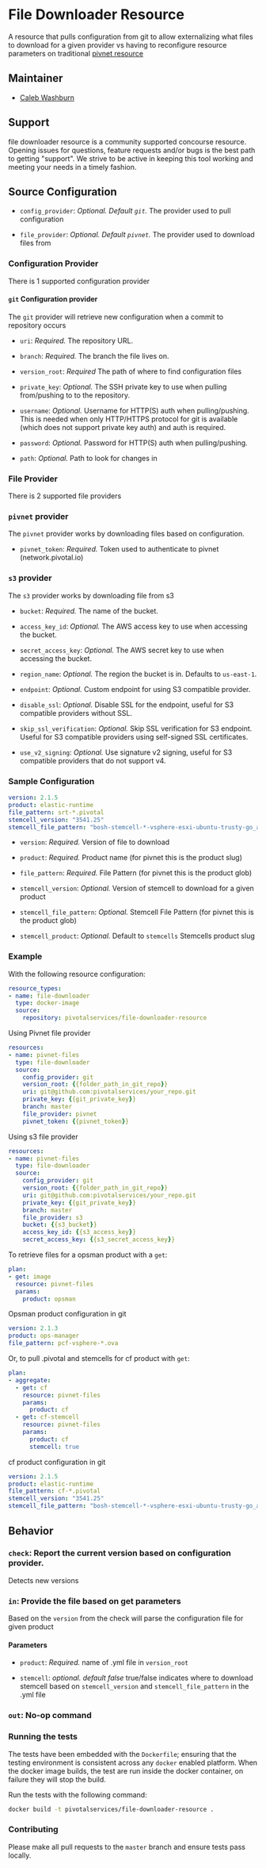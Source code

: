 # File Downloader Resource

A resource that pulls configuration from git to allow externalizing what files to download for a given provider vs having to reconfigure resource parameters on traditional [pivnet resource](https://github.com/pivotal-cf/pivnet-resource)

## Maintainer

* [Caleb Washburn](https://github.com/calebwashburn)

## Support

file downloader resource is a community supported concourse resource.  Opening issues for questions, feature requests and/or bugs is the best path to getting "support".  We strive to be active in keeping this tool working and meeting your needs in a timely fashion.

## Source Configuration

* `config_provider`: *Optional. Default `git`.* The provider used to pull configuration

* `file_provider`: *Optional. Default `pivnet`.* The provider used to download files from

### Configuration Provider

There is 1 supported configuration provider

#### `git` Configuration provider

The `git` provider will retrieve new configuration when a commit to repository occurs

* `uri`: *Required.* The repository URL.

* `branch`: *Required.* The branch the file lives on.

* `version_root`: *Required* The path of where to find configuration files

* `private_key`: *Optional.* The SSH private key to use when pulling from/pushing to to the repository.

* `username`: *Optional.* Username for HTTP(S) auth when pulling/pushing.
   This is needed when only HTTP/HTTPS protocol for git is available (which does not support private key auth)
   and auth is required.

* `password`: *Optional.* Password for HTTP(S) auth when pulling/pushing.

* `path`: *Optional.* Path to look for changes in

### File Provider

There is 2 supported file providers

### `pivnet` provider

The `pivnet` provider works by downloading files based on configuration.

* `pivnet_token`: *Required.* Token used to authenticate to pivnet (network.pivotal.io)

### `s3` provider

The `s3` provider works by downloading file from s3

* `bucket`: *Required.* The name of the bucket.

* `access_key_id`: *Optional.* The AWS access key to use when accessing the
  bucket.

* `secret_access_key`: *Optional.* The AWS secret key to use when accessing
  the bucket.

* `region_name`: *Optional.* The region the bucket is in. Defaults to
  `us-east-1`.

* `endpoint`: *Optional.* Custom endpoint for using S3 compatible provider.

* `disable_ssl`: *Optional.* Disable SSL for the endpoint, useful for S3
  compatible providers without SSL.

* `skip_ssl_verification`: *Optional.* Skip SSL verification for S3 endpoint. Useful for S3 compatible providers using self-signed SSL certificates.

* `use_v2_signing`: *Optional.* Use signature v2 signing, useful for S3 compatible providers that do not support v4.

### Sample Configuration

``` yaml
version: 2.1.5
product: elastic-runtime
file_pattern: srt-*.pivotal
stemcell_version: "3541.25"
stemcell_file_pattern: "bosh-stemcell-*-vsphere-esxi-ubuntu-trusty-go_agent.tgz"
```

* `version`: *Required.* Version of file to download

* `product`: *Required.* Product name (for pivnet this is the product slug)

* `file_pattern`: *Required.* File Pattern (for pivnet this is the product glob)

* `stemcell_version`: *Optional.* Version of stemcell to download for a given product

* `stemcell_file_pattern`: *Optional.* Stemcell File Pattern (for pivnet this is the product glob)

* `stemcell_product`: *Optional.* Default to `stemcells` Stemcells product slug


### Example

With the following resource configuration:

``` yaml
resource_types:
- name: file-downloader
  type: docker-image
  source:
    repository: pivotalservices/file-downloader-resource
```

Using Pivnet file provider
``` yaml
resources:
- name: pivnet-files
  type: file-downloader
  source:
    config_provider: git
    version_root: {{folder_path_in_git_repo}}
    uri: git@github.com:pivotalservices/your_repo.git
    private_key: {{git_private_key}}
    branch: master
    file_provider: pivnet
    pivnet_token: {{pivnet_token}}
```

Using s3 file provider
``` yaml
resources:
- name: pivnet-files
  type: file-downloader
  source:
    config_provider: git
    version_root: {{folder_path_in_git_repo}}
    uri: git@github.com:pivotalservices/your_repo.git
    private_key: {{git_private_key}}
    branch: master
    file_provider: s3
    bucket: {{s3_bucket}}
    access_key_id: {{s3_access_key}}
    secret_access_key: {{s3_secret_access_key}}
```

To retrieve files for a opsman product with a `get`:

``` yaml
plan:
- get: image
  resource: pivnet-files
  params:
    product: opsman
```

Opsman product configuration in git

``` yaml
version: 2.1.3
product: ops-manager
file_pattern: pcf-vsphere-*.ova
```


Or, to pull .pivotal and stemcells for cf product with `get`:

``` yaml
plan:
- aggregate:
  - get: cf
    resource: pivnet-files
    params:
      product: cf
  - get: cf-stemcell
    resource: pivnet-files
    params:
      product: cf
      stemcell: true
```

cf product configuration in git

``` yaml
version: 2.1.5
product: elastic-runtime
file_pattern: cf-*.pivotal
stemcell_version: "3541.25"
stemcell_file_pattern: "bosh-stemcell-*-vsphere-esxi-ubuntu-trusty-go_agent.tgz"
```

## Behavior

### `check`: Report the current version based on configuration provider.

Detects new versions

### `in`: Provide the file based on get parameters

Based on the `version` from the check will parse the configuration file for given product

#### Parameters

* `product`: *Required.* name of .yml file in `version_root`

* `stemcell`: *optional. default false* true/false indicates where to download stemcell based on `stemcell_version` and `stemcell_file_pattern` in the <product>.yml file

### `out`: No-op command

### Running the tests

The tests have been embedded with the `Dockerfile`; ensuring that the testing
environment is consistent across any `docker` enabled platform. When the docker
image builds, the test are run inside the docker container, on failure they
will stop the build.

Run the tests with the following command:

```sh
docker build -t pivotalservices/file-downloader-resource .
```

### Contributing

Please make all pull requests to the `master` branch and ensure tests pass
locally.
